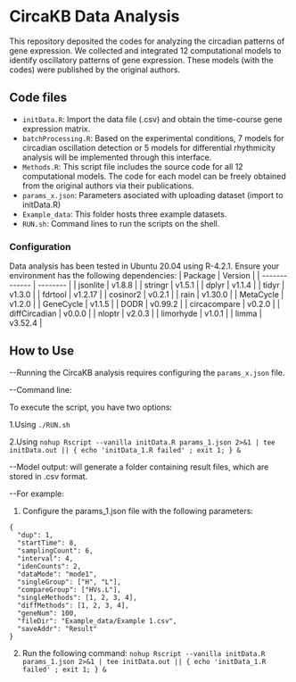 # CircaKB Data Analysis

This repository deposited the codes for analyzing the circadian patterns of gene expression. We collected  and integrated 12 computational models to identify oscillatory patterns of gene expression. These models (with the codes) were published by the original authors.  

## Code files

- `initData.R`: Import the data file (.csv)  and obtain the time-course gene expression matrix.
- `batchProcessing.R`: Based on the experimental conditions,  7 models for circadian oscillation detection or 5 models for differential rhythmicity analysis will be implemented through this interface.
- `Methods.R`: This script file includes the source code for all 12 computational models. The code for each model can be freely obtained from the original authors via their publications.
- `params_x.json`: Parameters asociated with uploading dataset (import to initData.R)
- `Example_data`: This folder hosts three example datasets.
- `RUN.sh`: Command lines to run the scripts on the shell.

### Configuration

Data analysis has been tested in Ubuntu 20.04 using R-4.2.1.
Ensure your environment has the following dependencies:
| Package       | Version  |
| ------------- | -------- |
| jsonlite      | v1.8.8   |
| stringr       | v1.5.1   |
| dplyr         | v1.1.4   |
| tidyr         | v1.3.0   |
| fdrtool       | v1.2.17  |
| cosinor2      | v0.2.1   |
| rain          | v1.30.0  |
| MetaCycle     | v1.2.0   |
| GeneCycle     | v1.1.5   |
| DODR          | v0.99.2  |
| circacompare  | v0.2.0   |
| diffCircadian | v0.0.0   |
| nloptr        | v2.0.3   |
| limorhyde     | v1.0.1   |
| limma         | v3.52.4  |

## How to Use


--Running the CircaKB analysis requires configuring the `params_x.json` file.

--Command line:

 To execute the script, you have two options:

 1.Using `./RUN.sh`

 2.Using `nohup Rscript --vanilla initData.R params_1.json 2>&1 | tee initData.out || { echo 'initData_1.R failed' ; exit 1; } &`

--Model output:  will generate a folder containing result files, which are stored in .csv format.

--For example:
1. Configure the params_1.json file with the following parameters:
```
{
  "dup": 1,
  "startTime": 8,
  "samplingCount": 6,
  "interval": 4,
  "idenCounts": 2,
  "dataMode": "mode1",
  "singleGroup": ["H", "L"],
  "compareGroup": ["HVs.L"],
  "singleMethods": [1, 2, 3, 4],
  "diffMethods": [1, 2, 3, 4],
  "geneNum": 100,
  "fileDir": "Example_data/Example 1.csv",
  "saveAddr": "Result"
}
```


2. Run the following command:
`nohup Rscript --vanilla initData.R params_1.json 2>&1 | tee initData.out || { echo 'initData_1.R failed' ; exit 1; } &`
